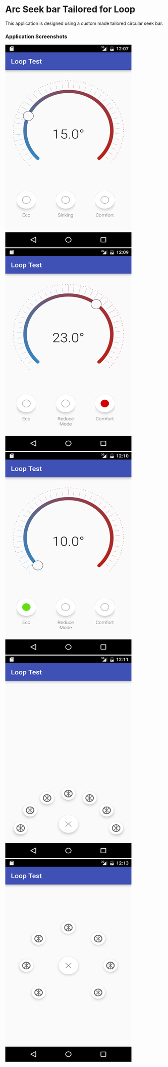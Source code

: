 # Arc Seek bar Tailored for Loop
This application is designed using a custom made tailored circular seek bar.

### Application Screenshots
<img src = "https://github.com/ksughosh/LoopTest/blob/master/Picures/LoopTest_1.png" width="400px" height="640px" alt="MainActivity">
<img src = "https://github.com/ksughosh/LoopTest/blob/master/Picures/LoopTest_2.png" width="400px" height="640px" alt="Eco mode">
<img src = "https://github.com/ksughosh/LoopTest/blob/master/Picures/LoopTest_3.png" width="400px" height="640px" alt="Comfort mode">

<img src = "https://github.com/ksughosh/LoopTest/blob/master/Picures/LoopTest_4.png" width="400px" height="640px" alt="Program mode">
<img src = "https://github.com/ksughosh/LoopTest/blob/master/Picures/LoopTest_5.png" width="400px" height="640px" alt="SubProgram mode">


